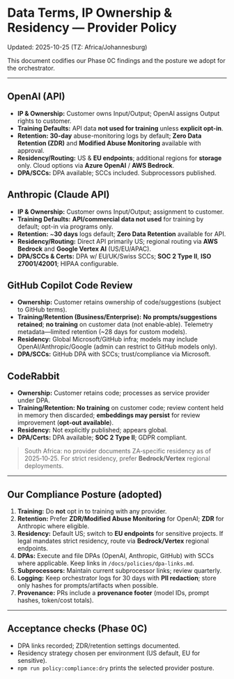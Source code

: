 # Data Terms, IP Ownership & Residency — Provider Policy
Updated: 2025-10-25 (TZ: Africa/Johannesburg)

This document codifies our Phase 0C findings and the posture we adopt for the orchestrator.

---

## OpenAI (API)
- **IP & Ownership:** Customer owns Input/Output; OpenAI assigns Output rights to customer.
- **Training Defaults:** API data **not used for training** unless **explicit opt-in**.
- **Retention:** **30-day** abuse-monitoring logs by default; **Zero Data Retention (ZDR)** and **Modified Abuse Monitoring** available with approval.
- **Residency/Routing:** US & **EU endpoints**; additional regions for **storage** only. Cloud options via **Azure OpenAI** / **AWS Bedrock**.
- **DPA/SCCs:** DPA available; SCCs included. Subprocessors published.

## Anthropic (Claude API)
- **IP & Ownership:** Customer owns Input/Output; assignment to customer.
- **Training Defaults:** **API/commercial data not used** for training by default; opt-in via programs only.
- **Retention:** ~**30 days** logs default; **Zero Data Retention** available for API.
- **Residency/Routing:** Direct API primarily US; regional routing via **AWS Bedrock** and **Google Vertex AI** (US/EU/APAC).
- **DPA/SCCs & Certs:** DPA w/ EU/UK/Swiss SCCs; **SOC 2 Type II**, **ISO 27001/42001**; HIPAA configurable.

## GitHub Copilot Code Review
- **Ownership:** Customer retains ownership of code/suggestions (subject to GitHub terms).
- **Training/Retention (Business/Enterprise):** **No prompts/suggestions retained**; **no training** on customer data (not enable‑able). Telemetry metadata—limited retention (~28 days for custom models).
- **Residency:** Global Microsoft/GitHub infra; models may include OpenAI/Anthropic/Google (admin can restrict to GitHub models only).
- **DPA/SCCs:** GitHub DPA with SCCs; trust/compliance via Microsoft.

## CodeRabbit
- **Ownership:** Customer retains code; processes as service provider under DPA.
- **Training/Retention:** **No training** on customer code; review content held in memory then discarded; **embeddings may persist** for review improvement (**opt‑out available**).
- **Residency:** Not explicitly published; appears global.
- **DPA/Certs:** DPA available; **SOC 2 Type II**; GDPR compliant.

> South Africa: no provider documents ZA‑specific residency as of 2025‑10‑25. For strict residency, prefer **Bedrock/Vertex** regional deployments.

---

## Our Compliance Posture (adopted)
1. **Training:** Do **not** opt in to training with any provider.  
2. **Retention:** Prefer **ZDR/Modified Abuse Monitoring** for OpenAI; **ZDR** for Anthropic where eligible.  
3. **Residency:** Default US; switch to **EU endpoints** for sensitive projects. If legal mandates strict residency, route via **Bedrock/Vertex** regional endpoints.  
4. **DPAs:** Execute and file DPAs (OpenAI, Anthropic, GitHub) with SCCs where applicable. Keep links in `/docs/policies/dpa-links.md`.  
5. **Subprocessors:** Maintain current subprocessor links; review quarterly.  
6. **Logging:** Keep orchestrator logs for 30 days with **PII redaction**; store only hashes for prompts/artifacts when possible.  
7. **Provenance:** PRs include a **provenance footer** (model IDs, prompt hashes, token/cost totals).

---

## Acceptance checks (Phase 0C)
- DPA links recorded; ZDR/retention settings documented.  
- Residency strategy chosen per environment (US default, EU for sensitive).  
- `npm run policy:compliance:dry` prints the selected provider posture.
